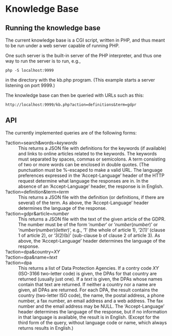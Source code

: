 # Knowledge Base

## Running the knowledge base

The current knowledge base is a CGI script, written in PHP, and thus
meant to be run under a web server capable of running PHP.

One such server is the built-in server of the PHP interpreter, and
thus one way to run the server is to run, e.g.,

    php -S localhost:9999

in the directory with the kb.php program. (This example starts a
server listening on port 9999.)

The knowledge base can then be queried with URLs such as this:

    http://localhost:9999/kb.php?action=definitions&term=gdpr

## API

The currently implemented queries are of the following forms:

<dl>
<dt>?action=search&amp;words=<var>keywords</var></dt>

<dd>This returns a JSON file with definitions for the keywords (if
available) and links to online articles related to the keywords. The
keywords must separated by spaces, commas or semicolons. A term
consisting of two or more words can be enclosed in double quotes. (The
punctuation must be %-escaped to make a valid URL. The language
preferences expressed in the ‘Accept-Language’ header of the HTTP
request determine what language the responses are in. In the absence
of an ‘Accept-Language’ header, the response is in English.</dd>

<dt>?action=definition&amp;term=<var>term</var></dt>

<dd>This returns a JSON file with the definition (or definitions, if
there are several) of the term. As above, the ‘Accept-Language’ header
determines the language of the response.</dd>

<dt>?action=gdpr&amp;article=<var>number</var></dt>

<dd>This returns a JSON file with the text of the given article of the
GDPR. The number must be of the form ‘<var>number</var>’ or
‘<var>number</var>(<var>number</var>)’ or
‘<var>number</var>(<var>number</var>)(<var>letter</var>)’, e.g., ‘1’
(the whole of article 1), ‘2(1)’ (clause 1 of article 2), or ‘3(2)(b)’
(sub-clause b of clause 2 of article 3). As above, the
‘Accept-Language’ header determines the language of the response.</dd>

<dt>?action=dpa&amp;country=<var>XY</var></dt>
<dt>?action=dpa&amp;name=<var>text</var></dt>
<dt>?action=dpa</dt>

<dd>This returns a list of Data Protection Agencies. If a contry code
<var>XY</var> (ISO-3166 two-letter code) is given, the DPAs for that country
are returned (usually just one). If a <var>text</var> is given, the DPAs
whose names contain that text are returned. If neither a country nor a
name are given, all DPAs are returned. For each DPA, the result
contains the country (two-letter ISO code), the name, the postal
address, a phone number, a fax number, an email address and a web
address. The fax number and the email address may be NULL. The
‘Accept-Language’ header determines the language of the response, but
if no information in that language is available, the result is in
English. (Except for the third form of the query, without language
code or name, which always returns results in English.)
</dl>

